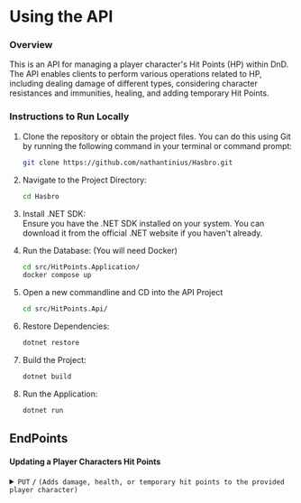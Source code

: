 # Using the API

### Overview
This is an API for managing a player character's Hit Points (HP) within DnD. The API enables clients to perform various operations related to HP, including dealing damage of different types, considering character resistances and immunities, healing, and adding temporary Hit Points.

### Instructions to Run Locally
1. Clone the repository or obtain the project files. You can do this using Git by running the following command in your terminal or command prompt:
   ```bash
   git clone https://github.com/nathantinius/Hasbro.git
   
2. Navigate to the Project Directory:
   ```bash
   cd Hasbro
   
3. Install .NET SDK:\
   Ensure you have the .NET SDK installed on your system. You can download it from the official .NET website if you haven't already.

4. Run the Database: (You will need Docker)
   ```bash
   cd src/HitPoints.Application/
   docker compose up

5. Open a new commandline and CD into the API Project
   ```bash
   cd src/HitPoints.Api/

6. Restore Dependencies:
   ```bash
   dotnet restore
   
7. Build the Project:
   ```bash
   dotnet build
   
8. Run the Application:
   ```bash
   dotnet run

EndPoints
------------------------------------------------------------------------------------------

#### Updating a Player Characters Hit Points

<details>
 <summary><code>PUT</code> <code><b>/</b></code> <code>(Adds damage, health, or temporary hit points to the provided player character)</code></summary>

##### Parameters

> | name       | type     | data type | description                                                                                                                                                                                |
> |------------|----------|-----------|--------------------------------------------------------------------------------------------------------------------------------------------------------------------------------------------|
> | name       | required | string    | The name of the player character being impacted                                                                                                                                            |
> | action     | required | string    | damage, heal, or temporary                                                                                                                                                                 |
> | value      | required | int       | The amount of damage, healing, or temporary hit points                                                                                                                                     |
> | damageType | optional | string    | When the action is damage this parameter is required. Valid types are: Bludgeoning, Piercing, Slashing, Fire, Cold, Acid, Thunder, Lightning, Poison, Radiant, Necrotic, Psychic, or Force |


##### Responses

> | http code | content-type              | response                                               |
> |-----------|---------------------------|--------------------------------------------------------|
> | `200`     | `application/json`        | `{message: String, playerCharacter: PlayerCharacter}`  |
> | `400`     | `application/json`        | `Errors: [{"PropertyName":String, "message": String}]` |

</details>





